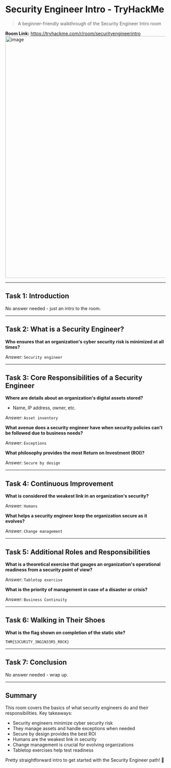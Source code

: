 # Security Engineer Intro - TryHackMe

> A beginner-friendly walkthrough of the Security Engineer Intro room

**Room Link:** https://tryhackme.com/r/room/securityengineerintro
<img width="1387" height="757" alt="image" src="https://github.com/user-attachments/assets/eb3f5a78-c04c-49ee-be25-85ba53b3999e" />


---

## Task 1: Introduction

No answer needed - just an intro to the room.

---

## Task 2: What is a Security Engineer?

**Who ensures that an organization's cyber security risk is minimized at all times?**

Answer: `Security engineer`

---

## Task 3: Core Responsibilities of a Security Engineer

**Where are details about an organization's digital assets stored?**
- Name, IP address, owner, etc.

Answer: `Asset inventory`

**What avenue does a security engineer have when security policies can't be followed due to business needs?**

Answer: `Exceptions`

**What philosophy provides the most Return on Investment (ROI)?**

Answer: `Secure by design`

---

## Task 4: Continuous Improvement

**What is considered the weakest link in an organization's security?**

Answer: `Humans`

**What helps a security engineer keep the organization secure as it evolves?**

Answer: `Change management`

---

## Task 5: Additional Roles and Responsibilities

**What is a theoretical exercise that gauges an organization's operational readiness from a security point of view?**

Answer: `Tabletop exercise`

**What is the priority of management in case of a disaster or crisis?**

Answer: `Business Continuity`

---

## Task 6: Walking in Their Shoes

**What is the flag shown on completion of the static site?**

```
THM{S3CUR1TY_3NG1N33R5_R0CK}
```

---

## Task 7: Conclusion

No answer needed - wrap up.

---

## Summary

This room covers the basics of what security engineers do and their responsibilities. Key takeaways:

- Security engineers minimize cyber security risk
- They manage assets and handle exceptions when needed
- Secure by design provides the best ROI
- Humans are the weakest link in security
- Change management is crucial for evolving organizations
- Tabletop exercises help test readiness

Pretty straightforward intro to get started with the Security Engineer path! 🎯
